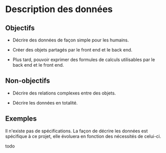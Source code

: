 # Description des données

## Objectifs

- Décrire des données de façon simple pour les humains.

- Créer des objets partagés par le front end et le back end.

- Plus tard, pouvoir exprimer des formules de calculs utilisables par le back end et le front end.

## Non-objectifs

- Décrire des relations complexes entre des objets.

- Décrire les données en totalité.

## Exemples

Il n'existe pas de spécifications. La façon de décrire les données est spécifique à ce projet, elle évoluera en fonction des nécessités de celui-ci.

todo
